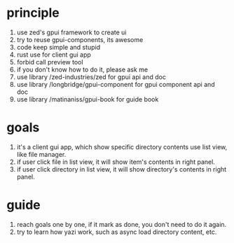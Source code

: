 # principle
1. use zed's gpui framework to create ui
2. try to reuse gpui-components, its awesome
3. code keep simple and stupid
4. rust use for client gui app
5. forbid call preview tool
6. if you don't know how to do it, please ask me
7. use library /zed-industries/zed for gpui api and doc
8. use library /longbridge/gpui-component for gpui component api and doc
9. use library /matinaniss/gpui-book for guide book

# goals
1. it's a client gui app, which show specific directory contents use list view, like file manager.
2. if user click file in list view, it will show item's contents in right panel.
3. if user click directory in list view, it will show directory's contents in right panel.

# guide
1. reach goals one by one, if it mark as done, you don't need to do it again.
2. try to learn how yazi work, such as async load directory content, etc.